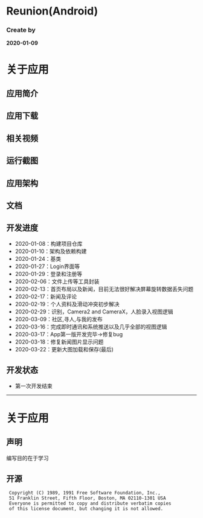 # Reunion(Android)
### Create by
**2020-01-09**
# 关于应用
## 应用简介
## 应用下载
## 相关视频
## 运行截图
## 应用架构
## 文档
## 开发进度
* 2020-01-08：构建项目仓库
* 2020-01-10：架构及依赖构建
* 2020-01-24：基类
* 2020-01-27：Login界面等
* 2020-01-29：登录和注册等
* 2020-02-06：文件上传等工具封装
* 2020-02-13：首页布局以及新闻，目前无法很好解决屏幕旋转数据丢失问题
* 2020-02-17：新闻及评论
* 2020-02-19：个人资料及滑动冲突初步解决
* 2020-02-29：识别，Camera2 and CameraX，人脸录入视图逻辑
* 2020-03-09：社区,寻人,与我的发布
* 2020-03-16：完成即时通讯和系统推送以及几乎全部的视图逻辑
* 2020-03-17：App第一版开发完毕->修复bug
* 2020-03-18：修复新闻图片显示问题
* 2020-03-22：更新大图加载和保存(最后)
## 开发状态
* 第一次开发结束
****
# 关于应用
## 声明
编写目的在于学习
## 开源
```
 Copyright (C) 1989, 1991 Free Software Foundation, Inc.,
 51 Franklin Street, Fifth Floor, Boston, MA 02110-1301 USA
 Everyone is permitted to copy and distribute verbatim copies
 of this license document, but changing it is not allowed.
```

